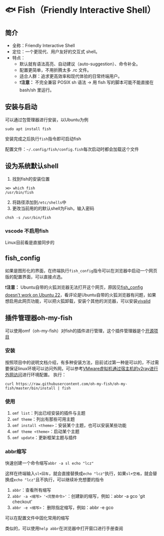 # 🐟 Fish（Friendly Interactive Shell）

## 简介
- 全称：Friendly Interactive Shell
- 定位：一个更现代、用户友好的交互式 shell。
- 特点：
    - 默认就有语法高亮、自动建议（auto-suggestion）、命令补全。
    - 配置更简单，不用折腾太多 .rc 文件。
    - 适合人群：追求更高效率和现代体验的日常终端用户。
    - ❗**注意：** 不完全兼容 POSIX sh 语法 → 用 fish 写的脚本可能不能直接在 bash/sh 里运行。

## 安装与启动
可以通过包管理器进行安装，以Ubuntu为例
```
sudo apt install fish
```

安装完成之后执行`fish`指令即可启动fish

配置文件：`~/.config/fish/config.fish`每次启动时都会加载这个文件

## 设为系统默认shell

1. 找到fish的安装位置
```
⋊> which fish
/usr/bin/fish
```
2. 将路径添加到`/etc/shells`中
3. 更改当前用的的默认shell为Fish，输入密码
```
chsh -s /usr/bin/fish
```

### vscode 不启用fish
Linux目前看是直接同步的

## fish_config
如果是图形化的界面，在终端执行`fish_config`指令可以在浏览器中启动一个网页版的配置界面，可以直接点选。

❗**注意：** Ubuntu自带的火狐浏览器无法打开这个网页，原因见[fish_config doesn't work on Ubuntu 22](https://github.com/fish-shell/fish-shell/issues/8844)，看评论是Ubuntu自带的火狐浏览器有问题，如果想启用此网页功能，可以把火狐卸载，安装个其他的浏览器，可以安装[vivalid](https://help.vivaldi.com/zh-hans/desktop-zh-hans/install-update-zh-hans/install-snapshots-on-non-deb-rpm-distros/)


## 插件管理器oh-my-fish
可以使用omf（oh-my-fish）对fish的插件进行管理，这个插件管理器是个[开源项目](https://github.com/oh-my-fish/oh-my-fish?tab=readme-ov-file)

### 安装
按照项目中的说明文档介绍，有多种安装方法，目前试过第一种是可以的，不过需要保证linux环境可以访问外网，可以参考[VMware虚拟机通过宿主机的v2ray进行外网访问](../proxy/VMware虚拟机通过宿主机的v2ray进行外网访问.md)进行环境配置。
执行：
```
curl https://raw.githubusercontent.com/oh-my-fish/oh-my-fish/master/bin/install | fish
```
### 使用

1. `omf list`：列出已经安装的插件与主题
2. `omf theme`：列出有那些可用主题
3. `omf install <theme>`：安装某个主题，也可以安装某些功能
4. `omf theme <theme>`：启动某个主题
5. `omf update`：更新框架主题与插件

### abbr缩写
快速创建一个命令缩写`abbr -a sl echo "lcz"`

这样在终端输入`sl+回车`，就会直接替换成`echo "lcz"`执行，如果`sl+空格`，就会替换成`echo "lcz"`且不执行，可以继续补充想要的指令

1. `abbr`：查看所有缩写
2. `abbr -a <缩写> '<完整命令>'`：创建新的缩写，例如：abbr -a gco 'git checkout'
3. `abbr -e <缩写>`： 删除指定缩写，例如：abbr -e gco

可以在配置文件中固化常用的缩写

类似的，可以使用`help abbr`在浏览器中打开窗口进行手册查阅